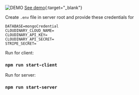 
![DEMO](https://res.cloudinary.com/dbsszsws9/image/upload/v1636989133/apps_screenshop/ecommercemernf_fh4bws.png)
[See demo](https://ecommercemernf.herokuapp.com){:target="_blank"}

Create `.env` file in server root and provide these credentials for 
```
DATABASE=mongoCredential
CLOUDINARY_CLOUD_NAME=
CLOUDINARY_API_KEY=
CLOUDINARY_API_SECRET=
STRIPE_SECRET=
```

Run for client:
### `npm run start-client`

Run for server:
### `npm run start-server`